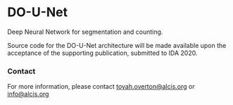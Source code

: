 # DO-U-Net
Deep Neural Network for segmentation and counting.

Source code for the DO-U-Net architecture will be made available upon the acceptance of the supporting publication, submitted to IDA 2020.

### Contact
For more information, please contact toyah.overton@alcis.org or info@alcis.org
